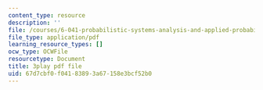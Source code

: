 ```yaml
---
content_type: resource
description: ''
file: /courses/6-041-probabilistic-systems-analysis-and-applied-probability-fall-2010/67d7cbf0f04183893a67158e3bcf52b0_rYefUsYuEp0.pdf
file_type: application/pdf
learning_resource_types: []
ocw_type: OCWFile
resourcetype: Document
title: 3play pdf file
uid: 67d7cbf0-f041-8389-3a67-158e3bcf52b0
---
```

